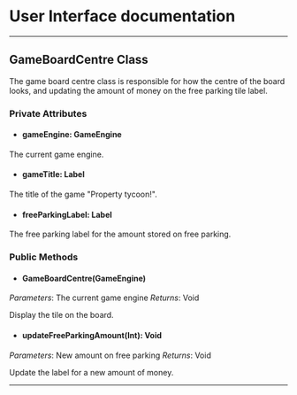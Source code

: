 # User Interface documentation
---

## GameBoardCentre Class

The game board centre class is responsible for how the centre of the board looks, and updating the amount of money on the free parking tile label. 

### Private Attributes 
- #### gameEngine: GameEngine
The current game engine.
- #### gameTitle: Label
The title of the game "Property tycoon!". 
- #### freeParkingLabel: Label
The free parking label for the amount stored on free parking.
### Public Methods 
- #### GameBoardCentre(GameEngine)
*Parameters*: The current game engine 
*Returns*: Void

Display the tile on the board.

- #### updateFreeParkingAmount(Int): Void
*Parameters*: New amount on free parking 
*Returns*: Void

Update the label for a new amount of money.

---